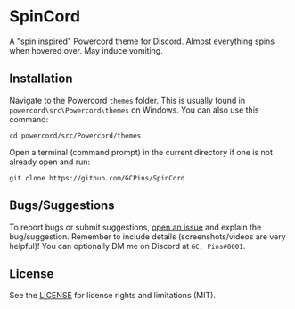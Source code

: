 # SpinCord
A "spin inspired" Powercord theme for Discord. Almost everything spins when hovered over. May induce vomiting.

## Installation 
Navigate to the Powercord `themes` folder. This is usually found in `powercord\src\Powercord\themes` on Windows. You can also use this command: 
```
cd powercord/src/Powercord/themes
```
Open a terminal (command prompt) in the current directory if one is not already open and run:
```
git clone https://github.com/GCPins/SpinCord
```

## Bugs/Suggestions
To report bugs or submit suggestions, [open an issue](https://github.com/GCPins/SpinCord/issues/new/choose) and explain the bug/suggestion. Remember to include details (screenshots/videos are very helpful)! You can optionally DM me on Discord at `GC; Pins#0001`.

## License
See the [LICENSE](https://github.com/GCPins/SpinCord/blob/master/LICENSE) for license rights and limitations (MIT).